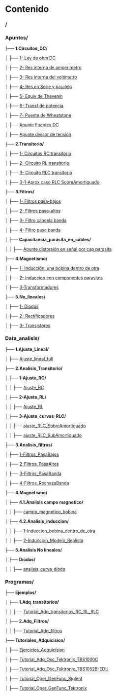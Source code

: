 # Contenido 


### /

### Apuntes/

**├── 1.Circuitos_DC/**

│   ├── [1- Ley de ohm DC](./Apuntes/1.Circuitos_DC/1-%20Ley%20de%20ohm%20DC.md)

│   ├── [2- Res interna de amperimetro](./Apuntes/1.Circuitos_DC/2-%20Res%20interna%20de%20amperimetro.md)

│   ├── [3- Res interna del voltimetro](./Apuntes/1.Circuitos_DC/3-%20Res%20interna%20del%20voltimetro.md)

│   ├── [4- Res en Serie y paralelo](./Apuntes/1.Circuitos_DC/4-%20Res%20en%20Serie%20y%20paralelo.md)

│   ├── [5- Equiv de Thevenin](./Apuntes/1.Circuitos_DC/5-%20Equiv%20de%20Thevenin.md)

│   ├── [6- Transf de potencia](./Apuntes/1.Circuitos_DC/6-%20Transf%20de%20potencia.md)

│   ├── [7- Puente de Wheatstone](./Apuntes/1.Circuitos_DC/7-%20Puente%20de%20Wheatstone.md)

│   ├── [Apunte Fuentes DC](./Apuntes/1.Circuitos_DC/Apunte%20Fuentes%20DC.md)

│   ├── [Apunte divisor de tensión](./Apuntes/1.Circuitos_DC/Apunte%20divisor%20de%20tensión.md)

**├── 2.Transitorio/**

│   ├── [1- Circuitos RC transitorio](./Apuntes/2.Transitorio/1-%20Circuitos%20RC%20transitorio.md)

│   ├── [2- Circuito RL transitorio](./Apuntes/2.Transitorio/2-%20Circuito%20RL%20transitorio.md)

│   ├── [3- Circuito RLC transitorio](./Apuntes/2.Transitorio/3-%20Circuito%20RLC%20transitorio.md)

│   ├── [3-1-Aprox caso RLC SobreAmortiguado](./Apuntes/2.Transitorio/3-1-Aprox%20caso%20RLC%20SobreAmortiguado.md)

**├── 3.Filtros/**

│   ├── [1- Filtros pasa-bajos](./Apuntes/3.Filtros/1-%20Filtros%20pasa-bajos.md)

│   ├── [2- Filtros pasa-altos](./Apuntes/3.Filtros/2-%20Filtros%20pasa-altos.md)

│   ├── [3- Filtro cancela banda](./Apuntes/3.Filtros/3-%20Filtro%20cancela%20banda.md)

│   ├── [4- Filtro pasa banda](./Apuntes/3.Filtros/4-%20Filtro%20pasa%20banda.md)

**│   ├── Capacitancia_parasita_en_cables/**

│   │   ├── [Apunte distorsión en señal por cap parasita](./Apuntes/3.Filtros/Capacitancia_parasita_en_cables/Apunte%20distorsión%20en%20señal%20por%20cap%20parasita.md)

**├── 4.Magnetismo/**

│   ├── [1- Inducción: una bobina dentro de otra](./Apuntes/4.Magnetismo/1-%20Inducción:%20una%20bobina%20dentro%20de%20otra.md)

│   ├── [2- Induccion con componentes parasitos](./Apuntes/4.Magnetismo/2-%20Induccion%20con%20componentes%20parasitos.md)

│   ├── [3-Transformadores](./Apuntes/4.Magnetismo/3-Transformadores.md)

**├── 5.No_lineales/**

│   ├── [1- Diodos](./Apuntes/5.No_lineales/1-%20Diodos.md)

│   ├── [2- Rectificadores](./Apuntes/5.No_lineales/2-%20Rectificadores.md)

│   ├── [3- Transistores](./Apuntes/5.No_lineales/3-%20Transistores.md)

### Data_analisis/

**├── 1.Ajuste_Lineal/**

│   ├── [Ajuste_lineal_full](./Data_analisis/1.Ajuste_Lineal/Ajuste_lineal_full.ipynb)

**├── 2.Analisis_Transitorio/**

**│   ├── 1-Ajuste_RC/**

│   │   ├── [Ajuste_RC](./Data_analisis/2.Analisis_Transitorio/1-Ajuste_RC/Ajuste_RC.ipynb)

**│   ├── 2-Ajuste_RL/**

│   │   ├── [Ajuste_RL](./Data_analisis/2.Analisis_Transitorio/2-Ajuste_RL/Ajuste_RL.ipynb)

**│   ├── 3-Ajuste_curvas_RLC/**

│   │   ├── [ajuste_RLC_SobreAmortiguado](./Data_analisis/2.Analisis_Transitorio/3-Ajuste_curvas_RLC/ajuste_RLC_SobreAmortiguado.ipynb)

│   │   ├── [ajuste_RLC_SubAmortiguado](./Data_analisis/2.Analisis_Transitorio/3-Ajuste_curvas_RLC/ajuste_RLC_SubAmortiguado.ipynb)

**├── 3.Analisis_filtros/**

│   ├── [1-Filtros_PasaBajos](./Data_analisis/3.Analisis_filtros/1-Filtros_PasaBajos.ipynb)

│   ├── [2-Filtros_PasaAltos](./Data_analisis/3.Analisis_filtros/2-Filtros_PasaAltos.ipynb)

│   ├── [3-Filtros_PasaBanda](./Data_analisis/3.Analisis_filtros/3-Filtros_PasaBanda.ipynb)

│   ├── [4-Filtros_RechazaBanda](./Data_analisis/3.Analisis_filtros/4-Filtros_RechazaBanda.ipynb)

**├── 4.Magnetismo/**

**│   ├── 4.1.Analisis campo magnetico/**

│   │   ├── [campo_magnetico_bobina](./Data_analisis/4.Magnetismo/4.1.Analisis%20campo%20magnetico/campo_magnetico_bobina.ipynb)

**│   ├── 4.2.Analisis_induccion/**

│   │   ├── [1-Induccion_bobina_dentro_de_otra](./Data_analisis/4.Magnetismo/4.2.Analisis_induccion/1-Induccion_bobina_dentro_de_otra.ipynb)

│   │   ├── [2-Induccion_Modelo_Realista](./Data_analisis/4.Magnetismo/4.2.Analisis_induccion/2-Induccion_Modelo_Realista.ipynb)

**├── 5.Analisis No lineales/**

**│   ├── Diodos/**

│   │   ├── [analisis_curva_diodo](./Data_analisis/5.Analisis%20No%20lineales/Diodos/analisis_curva_diodo.ipynb)

### Programas/

**├── Ejemplos/**

**│   ├── 1.Adq_transitorios/**

│   │   ├── [Tutorial_Adq_transitorios_RC_RL_RLC](./Programas/Ejemplos/1.Adq_transitorios/Tutorial_Adq_transitorios_RC_RL_RLC.ipynb)

**│   ├── 2.Adq_Filtros/**

│   │   ├── [Tutorial_Adq_filtros](./Programas/Ejemplos/2.Adq_Filtros/Tutorial_Adq_filtros.ipynb)

**├── Tutoriales_Adquicision/**

│   ├── [Ejercicios_Adquicision](./Programas/Tutoriales_Adquicision/Ejercicios_Adquicision.ipynb)

│   ├── [Tutorial_Adq_Osc_Tektronix_TBS1000C](./Programas/Tutoriales_Adquicision/Tutorial_Adq_Osc_Tektronix_TBS1000C.ipynb)

│   ├── [Tutorial_Adq_Osc_Tektronix_TBS1052B-EDU](./Programas/Tutoriales_Adquicision/Tutorial_Adq_Osc_Tektronix_TBS1052B-EDU.ipynb)

│   ├── [Tutorial_Oper_GenFunc_Siglent](./Programas/Tutoriales_Adquicision/Tutorial_Oper_GenFunc_Siglent.ipynb)

│   ├── [Tutorial_Oper_GenFunc_Tektronix](./Programas/Tutoriales_Adquicision/Tutorial_Oper_GenFunc_Tektronix.ipynb)

